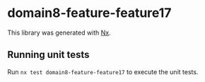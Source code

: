 # domain8-feature-feature17

This library was generated with [Nx](https://nx.dev).

## Running unit tests

Run `nx test domain8-feature-feature17` to execute the unit tests.
